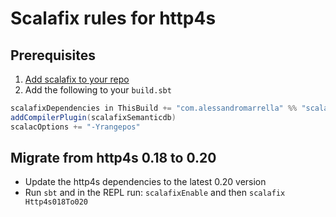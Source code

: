 # Scalafix rules for http4s

## Prerequisites
1. [Add scalafix to your repo](https://scalacenter.github.io/scalafix/docs/users/installation.html)
2. Add the following to your `build.sbt`
```scala
scalafixDependencies in ThisBuild += "com.alessandromarrella" %% "scalafix" % "0.0.1-SNAPSHOT"
addCompilerPlugin(scalafixSemanticdb)
scalacOptions += "-Yrangepos"
```

## Migrate from http4s 0.18 to 0.20
- Update the http4s dependencies to the latest 0.20 version
- Run `sbt` and in the REPL run: `scalafixEnable` and then `scalafix Http4s018To020`
